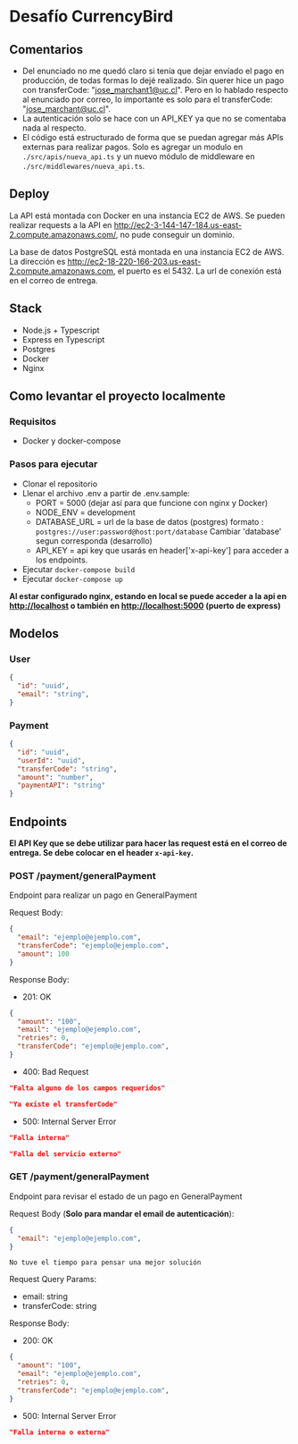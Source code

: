 # Desafío CurrencyBird

## Comentarios

- Del enunciado no me quedó claro si tenía que dejar envíado el pago en producción, de todas formas lo dejé realizado. Sin querer hice un pago con transferCode: "<jose_marchant1@uc.cl>". Pero en lo hablado respecto al enunciado por correo, lo importante es solo para el transferCode: "<jose_marchant@uc.cl>".
- La autenticación solo se hace con un API_KEY ya que no se comentaba nada al respecto.
- El código está estructurado de forma que se puedan agregar más APIs externas para realizar pagos. Solo es agregar un modulo en ```./src/apis/nueva_api.ts``` y un nuevo módulo de middleware en ```./src/middlewares/nueva_api.ts```.

## Deploy

La API está montada con Docker en una instancia EC2 de AWS. Se pueden realizar requests a la API en <http://ec2-3-144-147-184.us-east-2.compute.amazonaws.com/>, no pude conseguir un dominio.

La base de datos PostgreSQL está montada en una instancia EC2 de AWS. La dirección es <http://ec2-18-220-166-203.us-east-2.compute.amazonaws.com>, el puerto es el 5432. La url de conexión está en el correo de entrega.

## Stack

- Node.js + Typescript
- Express en Typescript
- Postgres
- Docker
- Nginx

## Como levantar el proyecto localmente

### Requisitos

- Docker y docker-compose

### Pasos para ejecutar

- Clonar el repositorio
- Llenar el archivo .env a partir de .env.sample:
  - PORT = 5000 (dejar así para que funcione con nginx y Docker)
  - NODE_ENV = development
  - DATABASE_URL = url de la base de datos (postgres) formato : ```postgres://user:password@host:port/database``` Cambiar 'database' segun corresponda (desarrollo)
  - API_KEY = api key que usarás en header['x-api-key'] para acceder a los endpoints.
- Ejecutar `docker-compose build`
- Ejecutar `docker-compose up`

**Al estar configurado nginx, estando en local se puede acceder a la api en <http://localhost> o también en <http://localhost:5000> (puerto de express)**

## Modelos

### User

```json
{
  "id": "uuid",
  "email": "string",
}
```

### Payment

```json
{
  "id": "uuid",
  "userId": "uuid",
  "transferCode": "string",
  "amount": "number",
  "paymentAPI": "string"
}
```

## Endpoints

 **El API Key que se debe utilizar para hacer las request está en el correo de entrega. Se debe colocar en el header `x-api-key`.**

### POST /payment/generalPayment

Endpoint para realizar un pago en GeneralPayment

Request Body:

```json
{
  "email": "ejemplo@ejemplo.com",
  "transferCode": "ejemplo@ejemplo.com",
  "amount": 100
}
```

Response Body:

- 201: OK

```json
{
  "amount": "100",
  "email": "ejemplo@ejemplo.com",
  "retries": 0,
  "transferCode": "ejemplo@ejemplo.com",
}
```

- 400: Bad Request

```json
"Falta alguno de los campos requeridos"
```

```json
"Ya existe el transferCode"
```

- 500: Internal Server Error

```json
"Falla interna"
```

```json
"Falla del servicio externo"
```

### GET /payment/generalPayment

Endpoint para revisar el estado de un pago en GeneralPayment

Request Body (**Solo para mandar el email de autenticación**):

```json
{
  "email": "ejemplo@ejemplo.com",
}
```

`No tuve el tiempo para pensar una mejor solución`

Request Query Params:

- email: string
- transferCode: string

Response Body:

- 200: OK

```json
{
  "amount": "100",
  "email": "ejemplo@ejemplo.com",
  "retries": 0,
  "transferCode": "ejemplo@ejemplo.com",
}
```

- 500: Internal Server Error

```json
"Falla interna o externa"
```
